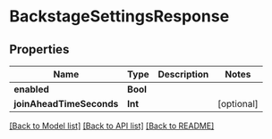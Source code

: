 # BackstageSettingsResponse

## Properties
Name | Type | Description | Notes
------------ | ------------- | ------------- | -------------
**enabled** | **Bool** |  | 
**joinAheadTimeSeconds** | **Int** |  | [optional] 

[[Back to Model list]](../README.md#documentation-for-models) [[Back to API list]](../README.md#documentation-for-api-endpoints) [[Back to README]](../README.md)


